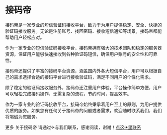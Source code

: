 # 接码帝

接码帝是一家专业的短信验证码接收平台，致力于为用户提供稳定、安全、快捷的验证码接收服务。无论是注册账号、找回密码、接收短信通知等场景，接码帝都能帮助用户轻松应对。

作为一家专业的短信验证码接收平台，接码帝拥有强大的技术团队和稳定的服务器资源，保证用户能够快速接收到各种验证码短信，确保用户账号的安全性和可靠性。

接码帝还提供了丰富的接码平台资源，涵盖国内外各大短信平台，用户可以根据自己的需求选择合适的接码平台进行接收验证码，满足不同用户的个性化需求。

除了稳定的验证码接收服务外，接码帝还注重用户体验，平台操作简单方便，用户可以轻松完成接码操作，无需复杂的流程，节约时间，提高效率。

作为一家专业的验证码接收平台，接码帝始终秉承着用户至上的原则，为用户提供优质的服务。如果您有任何关于接码帝的问题或者需求，欢迎随时联系我们，我们将竭诚为您服务。

更多 关于接码帝 请通过✈与我们联系，感谢阅读，谢谢！[点这✈里联系](https://a.k02.cc)